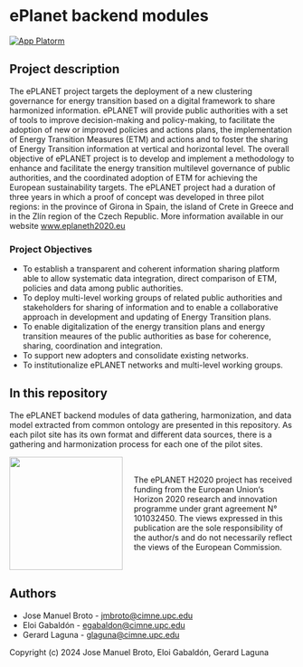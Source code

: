 # ePlanet backend modules
[![App Platorm](https://www.eplaneth2020.eu/wp-content/uploads/2021/12/eplanet.png)](https://www.eplaneth2020.eu)

## Project description
The ePLANET project targets the deployment of a new clustering governance for energy transition based on a digital framework to share harmonized information.
ePLANET will provide public authorities with a set of tools to improve decision-making and policy-making, to facilitate the adoption of new or improved policies and actions plans, the implementation of Energy Transition Measures (ETM) and actions and to foster the sharing of Energy Transition information at vertical and horizontal level.
The overall objective of ePLANET project is to develop and implement a methodology to enhance and facilitate the energy transition multilevel governance of public authorities, and the coordinated adoption of ETM for achieving the European sustainability targets.
The ePLANET project had a duration of three years in which a proof of concept was developed in three pilot regions: in the province of Girona in Spain, the island of Crete in Greece and in the Zlín region of the Czech Republic.
More information available in our website
www.eplaneth2020.eu

### Project Objectives
- To establish a transparent and coherent information sharing platform able to allow systematic data integration, direct comparison of ETM, policies and data among public authorities.
- To deploy multi-level working groups of related public authorities and stakeholders for sharing of information and to enable a collaborative approach in development and updating of Energy Transition plans.
- To enable digitalization of the energy transition plans and energy transition meaures of the public authorities as base for coherence, sharing, coordination and integration.
- To support new adopters and consolidate existing networks.
- To institutionalize ePLANET networks and multi-level working groups.

## In this repository
The ePLANET backend modules of data gathering, harmonization, and data model extracted from common ontology are presented in this repository.
As each pilot site has its own format and different data sources, there is a gathering and harmonization process for each one of the pilot sites.

<div style="display: flex; align-items: center;">
    <img src="https://www.eplaneth2020.eu/wp-content/uploads/2021/12/ue.png" style="width: 200px; margin-right: 20px;">
    <p>The ePLANET H2020 project has received funding from the European Union‘s Horizon 2020 research and innovation programme under grant agreement N° 101032450. The views expressed in this publication are the sole responsibility of the author/s and do not necessarily reflect the views of the European Commission.</p>
</div>

## Authors
- Jose Manuel Broto - jmbroto@cimne.upc.edu
- Eloi Gabaldón - egabaldon@cimne.upc.edu
- Gerard Laguna - glaguna@cimne.upc.edu
  
Copyright (c) 2024 Jose Manuel Broto, Eloi Gabaldón, Gerard Laguna
  



